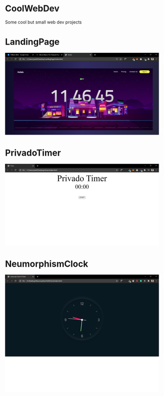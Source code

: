 # CoolWebDev
Some cool but small web dev projects

# LandingPage
![](LandingPage-master/screenshots/1.png)

# PrivadoTimer
![](PrivadoTimer-master/screenshots/1.png)

# NeumorphismClock
![](NeumorphismClock/screenshots/1.png)
